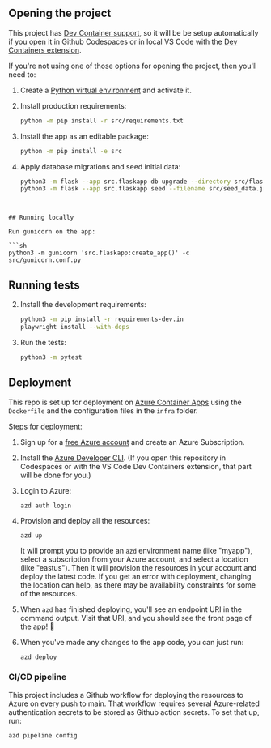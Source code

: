 
## Opening the project

This project has [Dev Container support](https://code.visualstudio.com/docs/devcontainers/containers), so it will be be setup automatically if you open it in Github Codespaces or in local VS Code with the [Dev Containers extension](https://marketplace.visualstudio.com/items?itemName=ms-vscode-remote.remote-containers).

If you're not using one of those options for opening the project, then you'll need to:

1. Create a [Python virtual environment](https://docs.python.org/3/tutorial/venv.html#creating-virtual-environments) and activate it.

1. Install production requirements:

    ```sh
    python -m pip install -r src/requirements.txt
    ```


1. Install the app as an editable package:

    ```sh
    python -m pip install -e src
    ```


1. Apply database migrations and seed initial data:

    ```sh
    python3 -m flask --app src.flaskapp db upgrade --directory src/flaskapp/migrations
    python3 -m flask --app src.flaskapp seed --filename src/seed_data.json
```


## Running locally

Run gunicorn on the app:

```sh
python3 -m gunicorn 'src.flaskapp:create_app()' -c src/gunicorn.conf.py
```

## Running tests

2. Install the development requirements:

    ```sh
    python3 -m pip install -r requirements-dev.in
    playwright install --with-deps
    ```

3. Run the tests:

    ```sh
    python3 -m pytest
    ```

## Deployment

This repo is set up for deployment on [Azure Container Apps](https://learn.microsoft.com/azure/container-apps/overview) using the `Dockerfile` and the configuration files in the `infra` folder.

Steps for deployment:

1. Sign up for a [free Azure account](https://azure.microsoft.com/free/) and create an Azure Subscription.
2. Install the [Azure Developer CLI](https://learn.microsoft.com/azure/developer/azure-developer-cli/install-azd). (If you open this repository in Codespaces or with the VS Code Dev Containers extension, that part will be done for you.)
3. Login to Azure:

    ```shell
    azd auth login
    ```

4. Provision and deploy all the resources:

    ```shell
    azd up
    ```

    It will prompt you to provide an `azd` environment name (like "myapp"), select a subscription from your Azure account, and select a location (like "eastus"). Then it will provision the resources in your account and deploy the latest code. If you get an error with deployment, changing the location can help, as there may be availability constraints for some of the resources.

5. When `azd` has finished deploying, you'll see an endpoint URI in the command output. Visit that URI, and you should see the front page of the app! 🎉

6. When you've made any changes to the app code, you can just run:

    ```shell
    azd deploy
    ```

### CI/CD pipeline

This project includes a Github workflow for deploying the resources to Azure
on every push to main. That workflow requires several Azure-related authentication secrets
to be stored as Github action secrets. To set that up, run:

```shell
azd pipeline config
```
